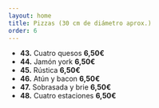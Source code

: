 ```yaml
---
layout: home
title: Pizzas (30 cm de diámetro aprox.)
order: 6
---
```


* **43.** Cuatro quesos **6,50€**
* **44.** Jamón york **6,50€**
* **45.** Rústica **6,50€**
* **46.** Atún y bacon **6,50€**
* **47.** Sobrasada y brie **6,50€**
* **48.** Cuatro estaciones **6,50€**